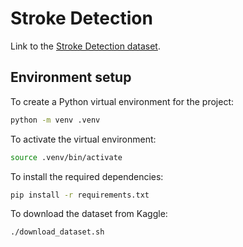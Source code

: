 # Stroke Detection

Link to the [Stroke Detection dataset](https://www.kaggle.com/datasets/fedesoriano/stroke-prediction-dataset/code).

## Environment setup
To create a Python virtual environment for the project:
```bash
python -m venv .venv
```

To activate the virtual environment:
```bash
source .venv/bin/activate
```

To install the required dependencies:
```bash
pip install -r requirements.txt
```

To download the dataset from Kaggle:
```bash
./download_dataset.sh
```